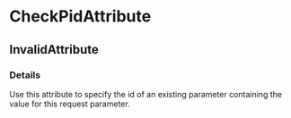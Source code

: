 ﻿---  
uid: Validator_8_12_3  
---

# CheckPidAttribute

## InvalidAttribute

### Details

Use this attribute to specify the id of an existing parameter containing the value for this request parameter.
